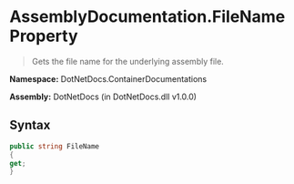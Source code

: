 # AssemblyDocumentation.FileName Property
> Gets the file name for the underlying assembly file.

**Namespace:** DotNetDocs.ContainerDocumentations

**Assembly:** DotNetDocs (in DotNetDocs.dll v1.0.0)
## Syntax
```csharp
public string FileName
{
get;
}
```
